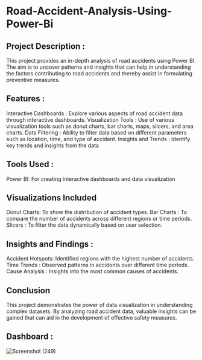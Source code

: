 # Road-Accident-Analysis-Using-Power-Bi
## Project Description :
This project provides an in-depth analysis of road accidents using Power BI. The aim is to uncover patterns and insights that can help in understanding the factors contributing to road accidents and thereby assist in formulating preventive measures.

##  Features :
Interactive Dashboards :  Explore various aspects of road accident data through interactive dashboards.
Visualization Tools :   Use of various visualization tools such as donut charts, bar charts, maps, slicers, and area charts.
Data Filtering  :       Ability to filter data based on different parameters such as location, time, and type of accident.
Insights and Trends :   Identify key trends and insights from the data
## Tools Used :
Power BI: For creating interactive dashboards and data visualization
## Visualizations Included
Donut Charts:  To show the distribution of accident types.
Bar Charts  :    To compare the number of accidents across different regions or time periods.
 Slicers    :      To filter the data dynamically based on user selection.
## Insights and Findings :
Accident Hotspots: Identified regions with the highest number of accidents.
Time Trends    :      Observed patterns in accidents over different time periods.
Cause Analysis : Insights into the most common causes of accidents.
## Conclusion
This project demonstrates the power of data visualization in understanding complex datasets. By analyzing road accident data, valuable insights can be gained that can aid in the development of effective safety measures.
## Dashboard :
![Screenshot (249)](https://github.com/user-attachments/assets/c55bcd08-3813-4ad9-86b3-c69e14c9f7ab)

